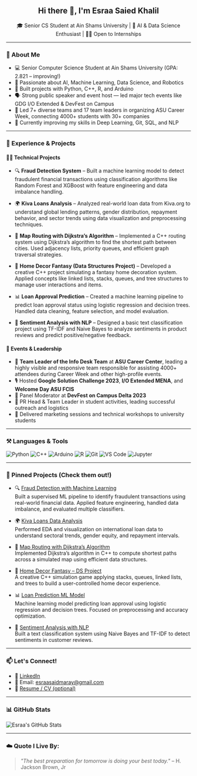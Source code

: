 <h2 align="center">Hi there 👋, I'm Esraa Saied Khalil</h2>
<p align="center">🎓  Senior CS Student at Ain Shams University | 🤖 AI & Data Science Enthusiast | 👩‍💻 Open to Internships</p>

---

### 🧠 About Me
- 💻 Senior Computer Science Student at Ain Shams University (GPA: 2.821 – improving!)
- 🤖 Passionate about AI, Machine Learning, Data Science, and Robotics
- 🧪 Built projects with Python, C++, R, and Arduino
- 🗣 Strong public speaker and event host — led major tech events like GDG I/O Extended & DevFest on Campus
- 🧭 Led 7+ diverse teams and 17 team leaders in organizing ASU Career Week, connecting 4000+ students with 30+ companies
- 🌱 Currently improving my skills in Deep Learning, Git, SQL, and NLP

---

### 💼 Experience & Projects

#### 👩‍💻 Technical Projects
- 🔍 **Fraud Detection System** – Built a machine learning model to detect fraudulent financial transactions using classification algorithms like Random Forest and XGBoost with feature engineering and data imbalance handling.
  
- 🌍 **Kiva Loans Analysis** – Analyzed real-world loan data from Kiva.org to understand global lending patterns, gender distribution, repayment behavior, and sector trends using data visualization and preprocessing techniques.
  
- 🧭 **Map Routing with Dijkstra’s Algorithm** – Implemented a C++ routing system using Dijkstra’s algorithm to find the shortest path between cities. Used adjacency lists, priority queues, and efficient graph traversal strategies.
  
- 🧱 **Home Decor Fantasy (Data Structures Project)** – Developed a creative C++ project simulating a fantasy home decoration system. Applied concepts like linked lists, stacks, queues, and tree structures to manage user interactions and items.
  
- 📊 **Loan Approval Prediction** – Created a machine learning pipeline to predict loan approval status using logistic regression and decision trees. Handled data cleaning, feature selection, and model evaluation.
  
- 💬 **Sentiment Analysis with NLP** – Designed a basic text classification project using TF-IDF and Naive Bayes to analyze sentiments in product reviews and predict positive/negative feedback.



#### 🎤 Events & Leadership
- 🧭 **Team Leader of the Info Desk Team** at **ASU Career Center**, leading a highly visible and responsive team responsible for assisting 4000+ attendees during Career Week and other high-profile events.
- 🎙️ Hosted **Google Solution Challenge 2023**, **I/O Extended MENA**, and **Welcome Day ASU FCIS**
- 🧠 Panel Moderator at **DevFest on Campus Delta 2023**
- 🤝 PR Head & Team Leader in student activities, leading successful outreach and logistics
- 📣 Delivered marketing sessions and technical workshops to university students

---

### ⚒️ Languages & Tools
![Python](https://img.shields.io/badge/-Python-black?style=flat-square&logo=python)
![C++](https://img.shields.io/badge/-C++-black?style=flat-square&logo=c%2B%2B)
![Arduino](https://img.shields.io/badge/-Arduino-black?style=flat-square&logo=arduino)
![R](https://img.shields.io/badge/-R-black?style=flat-square&logo=r)
![Git](https://img.shields.io/badge/-Git-black?style=flat-square&logo=git)
![VS Code](https://img.shields.io/badge/-VS%20Code-black?style=flat-square&logo=visual-studio-code)
![Jupyter](https://img.shields.io/badge/-Jupyter-black?style=flat-square&logo=jupyter)

---

### 📌 Pinned Projects (Check them out!)
- 🔍 [Fraud Detection with Machine Learning](https://github.com/esraasaidmaray/FRAUD-DETECTION)  
  Built a supervised ML pipeline to identify fraudulent transactions using real-world financial data. Applied feature engineering, handled data imbalance, and evaluated multiple classifiers.

- 🌍 [Kiva Loans Data Analysis](https://github.com/esraasaidmaray/KIVA-LOAN-DATA-ANALYSIS)  
  Performed EDA and visualization on international loan data to understand sectoral trends, gender equity, and repayment intervals.

- 🧭 [Map Routing with Dijkstra’s Algorithm](https://github.com/esraasaidmaray/Map-routing-Dijkstra)  
  Implemented Dijkstra’s algorithm in C++ to compute shortest paths across a simulated map using efficient data structures.

- 🧱 [Home Decor Fantasy – DS Project](https://github.com/esraasaidmaray/Home-Decor-Fantasy)  
  A creative C++ simulation game applying stacks, queues, linked lists, and trees to build a user-controlled home decor experience.

- 📊 [Loan Prediction ML Model](https://github.com/esraasaidmaray/Loan-Prediction)  
  Machine learning model predicting loan approval using logistic regression and decision trees. Focused on preprocessing and accuracy optimization.

- 💬 [Sentiment Analysis with NLP](https://github.com/esraasaidmaray/NLP-Sentiment-Analysis)  
  Built a text classification system using Naive Bayes and TF-IDF to detect sentiments in customer reviews.


---

### 📫 Let's Connect!
- 💼 [LinkedIn](https://www.linkedin.com/in/esraasaiedkhalil/)
- 📧 Email: esraasaidmaray@gmail.com
- 📂 [Resume / CV (optional)](https://drive.google.com/file/d/1fXOAhp6aH0lG284qb3glrKguQtGtnxVc/view?usp=sharing)

---

### 📊 GitHub Stats
![Esraa's GitHub Stats](https://github-readme-stats.vercel.app/api?username=esraasaidmaray&show_icons=true&theme=radical)

---

### ☁️ Quote I Live By:
> *"The best preparation for tomorrow is doing your best today."* – H. Jackson Brown, Jr
